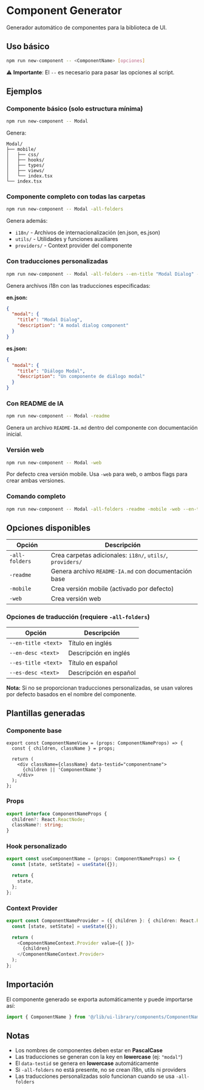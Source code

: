 # Component Generator

Generador automático de componentes para la biblioteca de UI.

## Uso básico

```bash
npm run new-component -- <ComponentName> [opciones]
```

⚠️ **Importante**: El `--` es necesario para pasar las opciones al script.

## Ejemplos

### Componente básico (solo estructura mínima)
```bash
npm run new-component -- Modal
```

Genera:
```
Modal/
├── mobile/
│   ├── css/
│   ├── hooks/
│   ├── types/
│   ├── views/
│   └── index.tsx
└── index.tsx
```

### Componente completo con todas las carpetas
```bash
npm run new-component -- Modal -all-folders
```

Genera además:
- `i18n/` - Archivos de internacionalización (en.json, es.json)
- `utils/` - Utilidades y funciones auxiliares
- `providers/` - Context provider del componente

### Con traducciones personalizadas
```bash
npm run new-component -- Modal -all-folders --en-title "Modal Dialog" --en-desc "A modal dialog component" --es-title "Diálogo Modal" --es-desc "Un componente de diálogo modal"
```

Genera archivos i18n con las traducciones especificadas:

**en.json:**
```json
{
  "modal": {
    "title": "Modal Dialog",
    "description": "A modal dialog component"
  }
}
```

**es.json:**
```json
{
  "modal": {
    "title": "Diálogo Modal",
    "description": "Un componente de diálogo modal"
  }
}
```

### Con README de IA
```bash
npm run new-component -- Modal -readme
```

Genera un archivo `README-IA.md` dentro del componente con documentación inicial.

### Versión web
```bash
npm run new-component -- Modal -web
```

Por defecto crea versión mobile. Usa `-web` para web, o ambos flags para crear ambas versiones.

### Comando completo
```bash
npm run new-component -- Modal -all-folders -readme -mobile -web --en-title "Modal" --en-desc "Modal component" --es-title "Modal" --es-desc "Componente modal"
```

## Opciones disponibles

| Opción | Descripción |
|--------|-------------|
| `-all-folders` | Crea carpetas adicionales: `i18n/`, `utils/`, `providers/` |
| `-readme` | Genera archivo `README-IA.md` con documentación base |
| `-mobile` | Crea versión mobile (activado por defecto) |
| `-web` | Crea versión web |

### Opciones de traducción (requiere `-all-folders`)

| Opción | Descripción |
|--------|-------------|
| `--en-title <text>` | Título en inglés |
| `--en-desc <text>` | Descripción en inglés |
| `--es-title <text>` | Título en español |
| `--es-desc <text>` | Descripción en español |

**Nota:** Si no se proporcionan traducciones personalizadas, se usan valores por defecto basados en el nombre del componente.

## Plantillas generadas

### Componente base
```tsx
export const ComponentNameView = (props: ComponentNameProps) => {
  const { children, className } = props;

  return (
    <div className={className} data-testid="componentname">
      {children || 'ComponentName'}
    </div>
  );
};
```

### Props
```typescript
export interface ComponentNameProps {
  children?: React.ReactNode;
  className?: string;
}
```

### Hook personalizado
```typescript
export const useComponentName = (props: ComponentNameProps) => {
  const [state, setState] = useState({});

  return {
    state,
  };
};
```

### Context Provider
```typescript
export const ComponentNameProvider = ({ children }: { children: React.ReactNode }) => {
  const [state, setState] = useState({});

  return (
    <ComponentNameContext.Provider value={{ }}>
      {children}
    </ComponentNameContext.Provider>
  );
};
```

## Importación

El componente generado se exporta automáticamente y puede importarse así:

```typescript
import { ComponentName } from '@/lib/ui-library/components/ComponentName';
```

## Notas

- Los nombres de componentes deben estar en **PascalCase**
- Las traducciones se generan con la key en **lowercase** (ej: `"modal"`)
- El `data-testid` se genera en **lowercase** automáticamente
- Si `-all-folders` no está presente, no se crean i18n, utils ni providers
- Las traducciones personalizadas solo funcionan cuando se usa `-all-folders`
